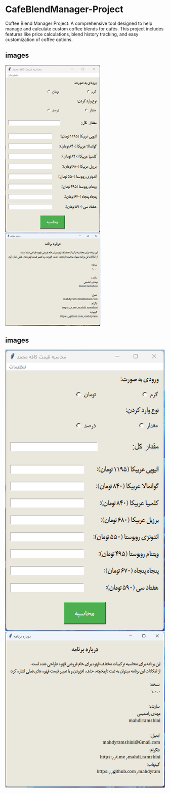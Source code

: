 # CafeBlendManager-Project
Coffee Blend Manager Project: A comprehensive tool designed to help manage and calculate custom coffee blends for cafés. This project includes features like price calculations, blend history tracking, and easy customization of coffee options.
## images

<div>
    <img src="images/coffee_image_1.png" alt="Coffee Image 1" width="300" style="display:inline-block; margin-right:10px;"/>
    <img src="images/coffee_image_2.png" alt="Coffee Image 2" width="300" style="display:inline-block;"/>
</div>

## images

<img src="Images/coffee_image_1.png" alt="Coffee Image 1" width="600"/>
<img src="Images/coffee_image_2.png" alt="Coffee Image 2" width="700"/>
